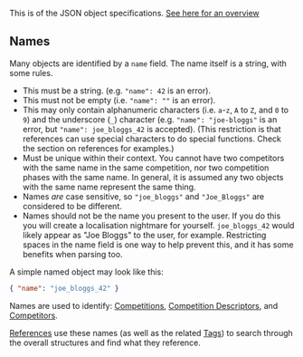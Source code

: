 This is of the JSON object specifications. [See here for an overview](../readme.md)

## Names

Many objects are identified by a `name` field. The name itself is a string, with some rules.

- This must be a string. (e.g. `"name": 42` is an error).
- This must not be empty (i.e. `"name": ""` is an error).
- This may only contain alphanumeric characters (i.e. `a`-`z`, `A` to `Z`, and `0` to `9`)
and the underscore (`_`) 	character (e.g. `"name": "joe-bloggs"` is an error, but `"name": joe_bloggs_42` is accepted).
(This restriction is that references can use special characters to do special functions. Check the section on references for examples.)
- Must be unique within their context. You cannot have two competitors with the same name in the same competition, nor two competition phases with the same name. In general, it is assumed any two objects with the same name represent the same thing.
- Names *are* case sensitive, so `"joe_bloggs"` and `"Joe_Bloggs"` are considered to be different.
- Names should not be the name you present to the user. If you do this you will create a localisation nightmare for yourself. `joe_bloggs_42` would likely appear as "Joe Bloggs" to the user, for example. Restricting spaces in the name field is one way to help prevent this, and it has some benefits when parsing too.

A simple named object may look like this:

```json
{ "name": "joe_bloggs_42" }
```

Names are used to identify: [Competitions](competition.md), [Competition Descriptors](descriptors/readme.md), and [Competitors](competitor.md).

[References](references.md) use these names (as well as the related [Tags](tags.md)) to search through the overall structures and find what they reference.
